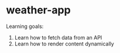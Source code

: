 # weather-app

Learning goals:
  1. Learn how to fetch data from an API
  2. Learn how to render content dynamically
